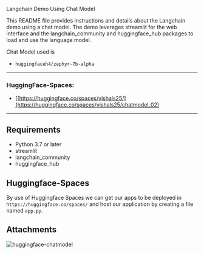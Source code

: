 Langchain Demo Using Chat Model

This README file provides instructions and details about the Langchain demo using a chat model. The demo leverages streamlit for the web interface and the langchain_community and huggingface_hub packages to load and use the language model.


Chat Model used is

- `huggingfaceh4/zephyr-7b-alpha`

---

### HuggingFace-Spaces:

- [[https://huggingface.co/spaces/vishals25/](https://huggingface.co/spaces/vishals25/chatmodel_02)

---

## Requirements

- Python 3.7 or later
- streamlit
- langchain_community
- huggingface_hub

## Huggingface-Spaces

By use of Huggingface Spaces we can get our apps to be deployed in `https://huggingface.co/spaces/` and host our application by creating a file named `app.py`.

## Attachments

![huggingface-chatmodel](https://github.com/vishals25/master-ai-certification-course/assets/142819017/9c872062-2e63-4989-912b-10b6fd31a3c9)
